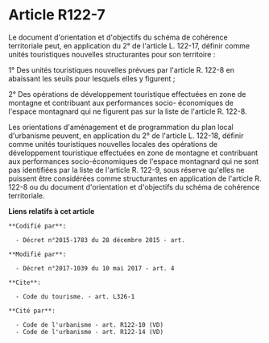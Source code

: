 # Article R122-7

Le document d'orientation et d'objectifs du schéma de cohérence territoriale peut, en application du 2° de l'article L.
122-17, définir comme unités touristiques nouvelles structurantes pour son territoire :

1° Des unités touristiques nouvelles prévues par l'article R. 122-8 en abaissant les seuils pour lesquels elles y figurent ;

2° Des opérations de développement touristique effectuées en zone de montagne et contribuant aux performances socio-
économiques de l'espace montagnard qui ne figurent pas sur la liste de l'article R. 122-8.

Les orientations d'aménagement et de programmation du plan local d'urbanisme peuvent, en application du 2° de l'article L.
122-18, définir comme unités touristiques nouvelles locales des opérations de développement touristique effectuées en zone de
montagne et contribuant aux performances socio-économiques de l'espace montagnard qui ne sont pas identifiées par la liste de
l'article R. 122-9, sous réserve qu'elles ne puissent être considérées comme structurantes en application de l'article R.
122-8 ou du document d'orientation et d'objectifs du schéma de cohérence territoriale.

**Liens relatifs à cet article**

	**Codifié par**:

	  - Décret n°2015-1783 du 28 décembre 2015 - art.

	**Modifié par**:

	  - Décret n°2017-1039 du 10 mai 2017 - art. 4

	**Cite**:

	  - Code du tourisme. - art. L326-1

	**Cité par**:

	  - Code de l'urbanisme - art. R122-10 (VD)
	  - Code de l'urbanisme - art. R122-14 (VD)

